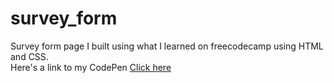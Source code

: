 # survey_form
Survey form page I built using what I learned on freecodecamp using HTML and CSS.
<br>
Here's a link to my CodePen [Click here](https://codepen.io/christinichka/pen/daxPrw)
